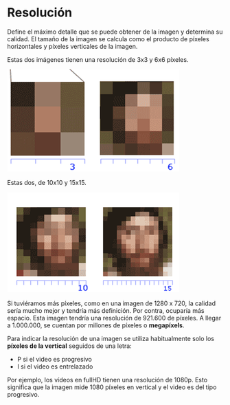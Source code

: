 # Resolución

Define el máximo detalle que se puede obtener de la imagen y determina su calidad. El tamaño de la imagen se calcula como el producto de  píxeles horizontales y  píxeles verticales de la imagen.

Estas dos imágenes tienen una resolución de 3x3 y 6x6 píxeles.

![imagen](img/2020-03-31-15-27-43.png)

Estas dos, de 10x10 y 15x15.

![imagen](img/2020-03-31-15-27-47.png)

Si tuviéramos más píxeles, como en una imagen de 1280 x 720, la calidad sería mucho mejor y tendría más definición. Por contra, ocuparía más espacio. Esta imagen tendría una resolución de 921.600‬ de píxeles. A llegar a 1.000.000, se cuentan por millones de píxeles o **megapíxels**.

Para indicar la resolución de una imagen se utiliza habitualmente solo los **píxeles de la vertical** seguidos de una letra:

- P si el video es progresivo
- I si el video es entrelazado

Por ejemplo, los vídeos en fullHD tienen una resolución de 1080p. Esto significa que la imagen mide 1080 píxeles en vertical y el video es del tipo progresivo.
